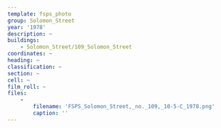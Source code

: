 ```yaml
---
template: fsps_photo
group: Solomon_Street
year: '1978'
description: ~
buildings:
    - Solomon_Street/109_Solomon_Street
coordinates: ~
heading: ~
classification: ~
section: ~
cell: ~
film_roll: ~
files:
    -
        filename: 'FSPS_Solomon_Street,_no._109,_10-5-C_1978.png'
        caption: ''
---
```

